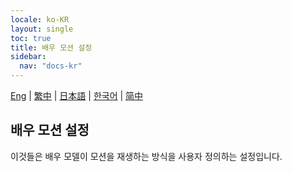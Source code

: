 ```yaml
---
locale: ko-KR
layout: single
toc: true
title: 배우 모션 설정
sidebar:
  nav: "docs-kr"
---
```

[Eng](/dancexr/features/actor_motion_settings) | [繁中](/tw/dancexr/features/actor_motion_settings) | [日本語](/jp/dancexr/features/actor_motion_settings) | [한국어](/kr/dancexr/features/actor_motion_settings) | [简中](/zh/dancexr/features/actor_motion_settings)

## 배우 모션 설정
이것들은 배우 모델이 모션을 재생하는 방식을 사용자 정의하는 설정입니다.